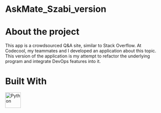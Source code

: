# AskMate_Szabi_version

# About the project
This app is a crowdsourced Q&A site, similar to Stack Overflow. At Codecool, my teammates and I developed an application about this topic. This version of the application is my attempt to refactor the underlying program and integrate DevOps features into it.

# Built With
<img src="[https://www.google.com/url?sa=i&url=https%3A%2F%2Fwww.svgrepo.com%2Fsvg%2F349485%2Fpython&psig=AOvVaw2UtYfKHc7I3ZY1L-bD8yBu&ust=1692711571084000&source=images&cd=vfe&opi=89978449&ved=0CBAQjRxqFwoTCLidkZHw7YADFQAAAAAdAAAAABAE]" alt="Python" width="50"/>

